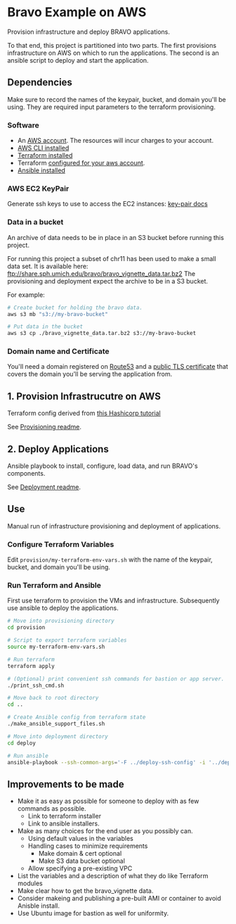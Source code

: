 # Bravo Example on AWS
Provision infrastructure and deploy BRAVO applications. 

To that end, this project is partitioned into two parts.
The first provisions infrastructure on AWS on which to run the applications.
The second is an ansible script to deploy and start the application.

## Dependencies

Make sure to record the names of the keypair, bucket, and domain you'll be using.  They are required input parameters to the terraform provisioning.

### Software
- An [AWS account](https://aws.amazon.com).  The resources will incur charges to your account.
- [AWS CLI installed](https://docs.aws.amazon.com/cli/latest/userguide/install-cliv2.html) 
- [Terraform installed](https://learn.hashicorp.com/tutorials/terraform/install-cli) 
- Terraform [configured for your aws account](https://learn.hashicorp.com/tutorials/terraform/aws-build).
- [Ansible installed](https://docs.ansible.com/ansible/latest/installation_guide/intro_installation.html) 

### AWS EC2 KeyPair
Generate ssh keys to use to access the EC2 instances: 
[key-pair docs](https://docs.aws.amazon.com/AWSEC2/latest/UserGuide/ec2-key-pairs.html#prepare-key-pair)

### Data in a bucket
An archive of data needs to be in place in an S3 bucket before running this project.

For running this project a subset of chr11 has been used to make a small data set.
It is available here: ftp://share.sph.umich.edu/bravo/bravo_vignette_data.tar.bz2
The provisioning and deployment expect the archive to be in a S3 bucket.

For example:
```sh
# Create bucket for holding the bravo data.  
aws s3 mb "s3://my-bravo-bucket" 

# Put data in the bucket
aws s3 cp ./bravo_vignette_data.tar.bz2 s3://my-bravo-bucket
```

### Domain name and Certificate
You'll need a domain registered on
[Route53](https://docs.aws.amazon.com/Route53/latest/DeveloperGuide/registrar.html)
and a 
[public TLS certificate](https://docs.aws.amazon.com/acm/latest/userguide/gs-acm-request-public.html) 
that covers the domain you'll be serving the application from.

## 1. Provision Infrastrucutre on AWS
Terraform config derived from 
[this Hashicorp tutorial](https://learn.hashicorp.com/tutorials/terraform/blue-green-canary-tests-deployments)

See [Provisioning readme](provision/readme.md).

## 2. Deploy Applications
Ansible playbook to install, configure, load data, and run BRAVO's components.

See [Deployment readme](deploy/readme.md).

## Use
Manual run of infrastructure provisioning and deployment of applications.

### Configure Terraform Variables
Edit `provision/my-terraform-env-vars.sh` with the name of the keypair, bucket, and domain you'll be using.

### Run Terraform and Ansible
First use terraform to provision the VMs and infrastructure.
Subsequently use ansible to deploy the applications.

```sh 
# Move into provisioning directory
cd provision

# Script to export terraform variables
source my-terraform-env-vars.sh

# Run terraform
terraform apply

# (Optional) print convenient ssh commands for bastion or app server. 
./print_ssh_cmd.sh

# Move back to root directory
cd ..

# Create Ansible config from terraform state
./make_ansible_support_files.sh

# Move into deployment directory
cd deploy

# Run ansible
ansible-playbook --ssh-common-args='-F ../deploy-ssh-config' -i '../deploy-inventory' playbook.yml
```

## Improvements to be made

- Make it as easy as possible for someone to deploy with as few commands as possible. 
    - Link to terraform installer
    - Link to ansible installers.
- Make as many choices for the end user as you possibly can.
    - Using default values in the variables
    - Handling cases to minimize requirements
        - Make domain & cert optional
        - Make S3 data bucket optional
    - Allow specifying a pre-existing VPC
- List the variables and a description of what they do like Terraform modules
- Make clear how to get the bravo\_vignette data.
- Consider makeing and publishing a pre-built AMI or container to avoid Anisble install.
- Use Ubuntu image for bastion as well for uniformity.

